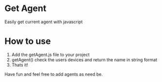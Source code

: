 Get Agent
=====

Easily get current agent with javascript

How to use
=============
1. Add the getAgent.js file to your project
2. getAgent() check the users devices and return the name in string format
3. Thats it!

Have fun and feel free to add agents as need be.
